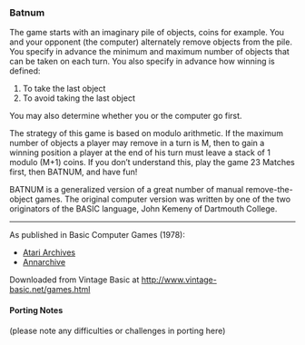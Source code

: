 ### Batnum

The game starts with an imaginary pile of objects, coins for example. You and your opponent (the computer) alternately remove objects from the pile. You specify in advance the minimum and maximum number of objects that can be taken on each turn. You also specify in advance how winning is defined:
1. To take the last object
2. To avoid taking the last object

You may also determine whether you or the computer go first.

The strategy of this game is based on modulo arithmetic. If the maximum number of objects a player may remove in a turn is M, then to gain a winning position a player at the end of his turn must leave a stack of 1 modulo (M+1) coins. If you don’t understand this, play the game 23 Matches first, then BATNUM, and have fun!

BATNUM is a generalized version of a great number of manual remove-the-object games. The original computer version was written by one of the two originators of the BASIC language, John Kemeny of Dartmouth College.

---

As published in Basic Computer Games (1978):
- [Atari Archives](https://www.atariarchives.org/basicgames/showpage.php?page=14)
- [Annarchive](https://annarchive.com/files/Basic_Computer_Games_Microcomputer_Edition.pdf#page=29)

Downloaded from Vintage Basic at
http://www.vintage-basic.net/games.html

#### Porting Notes

(please note any difficulties or challenges in porting here)

